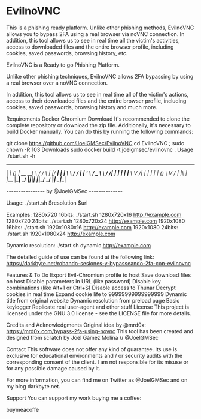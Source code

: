 # EvilnoVNC
This is a phishing ready platform.  Unlike other phishing methods, EvilnoVNC allows you to bypass 2FA using a real browser via noVNC connection.  In addition, this tool allows us to see in real time all the victim's activities, access to downloaded files and the entire browser profile, including cookies, saved passwords, browsing history, etc.

EvilnoVNC is a Ready to go Phishing Platform.

Unlike other phishing techniques, EvilnoVNC allows 2FA bypassing by using a real browser over a noVNC connection.

In addition, this tool allows us to see in real time all of the victim's actions, access to their downloaded files and the entire browser profile, including cookies, saved passwords, browsing history and much more.

Requirements
Docker
Chromium
Download
It's recommended to clone the complete repository or download the zip file.
Additionally, it's necessary to build Docker manually. You can do this by running the following commands:

git clone https://github.com/JoelGMSec/EvilnoVNC
cd EvilnoVNC ; sudo chown -R 103 Downloads
sudo docker build -t joelgmsec/evilnovnc .
Usage
./start.sh -h
                                                     
  _____       _ _          __     ___   _  ____
 | ____|_   _(_) |_ __   __\ \   / / \ | |/ ___|
 |  _| \ \ / / | | '_ \ / _ \ \ / /|  \| | |
 | |___ \ V /| | | | | | (_) \ V / | |\  | |___
 |_____| \_/ |_|_|_| |_|\___/ \_/  |_| \_|\____|

  ---------------- by @JoelGMSec --------------

Usage:  ./start.sh $resolution $url

Examples:
        1280x720  16bits: ./start.sh 1280x720x16 http://example.com
        1280x720  24bits: ./start.sh 1280x720x24 http://example.com
        1920x1080 16bits: ./start.sh 1920x1080x16 http://example.com
        1920x1080 24bits: ./start.sh 1920x1080x24 http://example.com

Dynamic resolution:
        ./start.sh dynamic http://example.com

The detailed guide of use can be found at the following link:
https://darkbyte.net/robando-sesiones-y-bypasseando-2fa-con-evilnovnc

Features & To Do
 Export Evil-Chromium profile to host
 Save download files on host
 Disable parameters in URL (like password)
 Disable key combinations (like Alt+1 or Ctrl+S)
 Disable access to Thunar
 Decrypt cookies in real time
 Expand cookie life to 99999999999999999
 Dynamic title from original website
 Dynamic resolution from preload page
 Basic keylogger
 Replicate real user-agent and other stuff
License
This project is licensed under the GNU 3.0 license - see the LICENSE file for more details.

Credits and Acknowledgments
Original idea by @mrd0x: https://mrd0x.com/bypass-2fa-using-novnc
This tool has been created and designed from scratch by Joel Gámez Molina // @JoelGMSec

Contact
This software does not offer any kind of guarantee. Its use is exclusive for educational environments and / or security audits with the corresponding consent of the client. I am not responsible for its misuse or for any possible damage caused by it.

For more information, you can find me on Twitter as @JoelGMSec and on my blog darkbyte.net.

Support
You can support my work buying me a coffee:

buymeacoffe
